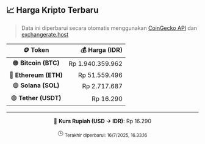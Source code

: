 

<!-- HARGA_KRIPTO -->
## 📈 Harga Kripto Terbaru

> Data ini diperbarui secara otomatis menggunakan [CoinGecko API](https://www.coingecko.com/) dan [exchangerate.host](https://exchangerate.host/)

<div align="center">

| 🪙 Token | 💰 Harga (IDR) |
|:------:|---------------:|
| 🟠 **Bitcoin (BTC)**   | Rp 1.940.359.962 |
| 🔵 **Ethereum (ETH)**  | Rp 51.559.496 |
| 🟣 **Solana (SOL)**    | Rp 2.717.687 |
| 🟢 **Tether (USDT)**   | Rp 16.290 |

---

💱 **Kurs Rupiah (USD → IDR)**: Rp 16.290

🕒 <sub>Terakhir diperbarui: 16/7/2025, 16.33.16</sub>

</div>
<!-- /HARGA_KRIPTO -->